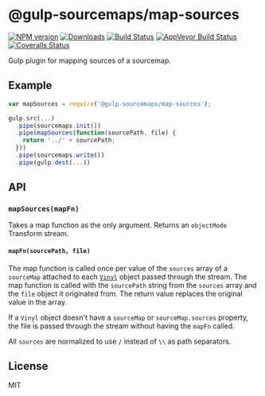 # @gulp-sourcemaps/map-sources

[![NPM version][npm-image]][npm-url] [![Downloads][downloads-image]][npm-url] [![Build Status][travis-image]][travis-url] [![AppVeyor Build Status][appveyor-image]][appveyor-url] [![Coveralls Status][coveralls-image]][coveralls-url]

Gulp plugin for mapping sources of a sourcemap.

## Example

```js
var mapSources = require('@gulp-sourcemaps/map-sources');

gulp.src(...)
  .pipe(sourcemaps.init())
  .pipe(mapSources(function(sourcePath, file) {
    return '../' + sourcePath;
  }))
  .pipe(sourcemaps.write())
  .pipe(gulp.dest(...))
```

## API

### `mapSources(mapFn)`

Takes a map function as the only argument. Returns an `objectMode` Transform stream.

#### `mapFn(sourcePath, file)`

The map function is called once per value of the `sources` array of a `sourceMap` attached to each [`Vinyl`][vinyl-url] object passed through the stream.  The map function is called with the `sourcePath` string from the `sources` array and the `file` object it originated from.  The return value replaces the original value in the array.

If a `Vinyl` object doesn't have a `sourceMap` or `sourceMap.sources` property, the file is passed through the stream without having the `mapFn` called.

All `sources` are normalized to use `/` instead of `\\` as path separators.

## License

MIT

[vinyl-url]: https://github.com/gulpjs/vinyl

[downloads-image]: http://img.shields.io/npm/dm/@gulp-sourcemaps/map-sources.svg
[npm-url]: https://npmjs.org/package/@gulp-sourcemaps/map-sources
[npm-image]: http://img.shields.io/npm/v/@gulp-sourcemaps/map-sources.svg

[travis-url]: https://travis-ci.org/gulp-sourcemaps/map-sources
[travis-image]: http://img.shields.io/travis/gulp-sourcemaps/map-sources.svg?label=travis-ci

[appveyor-url]: https://ci.appveyor.com/project/phated/map-sources
[appveyor-image]: https://img.shields.io/appveyor/ci/phated/map-sources.svg?label=appveyor

[coveralls-url]: https://coveralls.io/r/gulp-sourcemaps/map-sources
[coveralls-image]: http://img.shields.io/coveralls/gulp-sourcemaps/map-sources.svg
